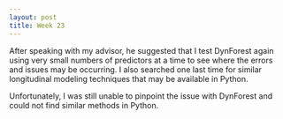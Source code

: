 ```yaml
---
layout: post
title: Week 23
---
```


After speaking with my advisor, he suggested that I test DynForest again using very small numbers of predictors at a time to see where the errors and issues may be occurring. I also searched one last time for similar longitudinal modeling techniques that may be available in Python. 

Unfortunately, I was still unable to pinpoint the issue with DynForest and could not find similar methods in Python. 
